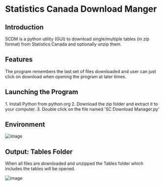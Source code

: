 <h1>Statistics Canada Download Manger</h1>
<h2>Introduction</h2>
SCDM is a python utility (GUI) to download single/multiple tables (in zip format) from Statistics Canada and optionally unzip them.
<h2>Features</h2>
The program remembers the last set of files downloaded and user can just click on download when opening the program at later times.
<h2>Launching the Program</h2>
1. Install Python from python.org
2. Download the zip folder and extract it to your computer.
3. Double click on the file named 'SC Download Manager.py'
<h2>Environment</h2>

![image](https://github.com/user-attachments/assets/320d48d7-3ee2-43ef-80ff-617100f489fb)

<h2>Output: Tables Folder</h2>
When all files are downloaded and unzipped the Tables folder which includes the tables will be opened.

![image](https://github.com/user-attachments/assets/8615e405-a6a1-47f8-8ce3-8ed163b79830)
